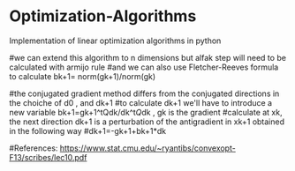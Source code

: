# Optimization-Algorithms
Implementation of linear optimization algorithms in python

#we can extend this algorithm to n dimensions but alfak step will need to be calculated with armijo rule
#and we can also use  Fletcher-Reeves formula to calculate bk+1= norm(gk+1)/norm(gk)

#the conjugated gradient method differs from the conjugated directions in the choiche of d0 , and dk+1
#to calculate dk+1 we'll have to introduce a new variable bk+1=gk+1^tQdk/dk^t*Q*dk , gk is the gradient
#calculate at xk, the next direction dk+1 is a perturbation of the antigradient in xk+1 obtained in the following way
#dk+1=-gk+1+bk+1*dk

#References: https://www.stat.cmu.edu/~ryantibs/convexopt-F13/scribes/lec10.pdf

